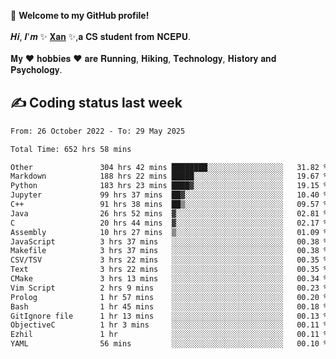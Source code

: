🎉 **Welcome to my GitHub profile!**</br></br>
𝑯𝒊, 𝑰'𝒎 ✨ [𝐗𝐚𝐧](https://xancoding.cn/) ✨,𝐚 𝐂𝐒 𝐬𝐭𝐮𝐝𝐞𝐧𝐭 𝐟𝐫𝐨𝐦 𝐍𝐂𝐄𝐏𝐔.</br></br>
𝐌𝐲 ❤ 𝐡𝐨𝐛𝐛𝐢𝐞𝐬 ❤ 𝐚𝐫𝐞 𝐑𝐮𝐧𝐧𝐢𝐧𝐠, 𝐇𝐢𝐤𝐢𝐧𝐠, 𝐓𝐞𝐜𝐡𝐧𝐨𝐥𝐨𝐠𝐲, 𝐇𝐢𝐬𝐭𝐨𝐫𝐲 𝐚𝐧𝐝 𝐏𝐬𝐲𝐜𝐡𝐨𝐥𝐨𝐠𝐲.

## ✍️ Coding status last week
<!--START_SECTION:waka-->

```txt
From: 26 October 2022 - To: 29 May 2025

Total Time: 652 hrs 58 mins

Other               304 hrs 42 mins ████████░░░░░░░░░░░░░░░░░   31.82 %
Markdown            188 hrs 22 mins █████░░░░░░░░░░░░░░░░░░░░   19.67 %
Python              183 hrs 23 mins ████▓░░░░░░░░░░░░░░░░░░░░   19.15 %
Jupyter             99 hrs 37 mins  ██▓░░░░░░░░░░░░░░░░░░░░░░   10.40 %
C++                 91 hrs 38 mins  ██▒░░░░░░░░░░░░░░░░░░░░░░   09.57 %
Java                26 hrs 52 mins  ▓░░░░░░░░░░░░░░░░░░░░░░░░   02.81 %
C                   20 hrs 44 mins  ▓░░░░░░░░░░░░░░░░░░░░░░░░   02.17 %
Assembly            10 hrs 27 mins  ▒░░░░░░░░░░░░░░░░░░░░░░░░   01.09 %
JavaScript          3 hrs 37 mins   ░░░░░░░░░░░░░░░░░░░░░░░░░   00.38 %
Makefile            3 hrs 37 mins   ░░░░░░░░░░░░░░░░░░░░░░░░░   00.38 %
CSV/TSV             3 hrs 22 mins   ░░░░░░░░░░░░░░░░░░░░░░░░░   00.35 %
Text                3 hrs 22 mins   ░░░░░░░░░░░░░░░░░░░░░░░░░   00.35 %
CMake               3 hrs 13 mins   ░░░░░░░░░░░░░░░░░░░░░░░░░   00.34 %
Vim Script          2 hrs 9 mins    ░░░░░░░░░░░░░░░░░░░░░░░░░   00.23 %
Prolog              1 hr 57 mins    ░░░░░░░░░░░░░░░░░░░░░░░░░   00.20 %
Bash                1 hr 45 mins    ░░░░░░░░░░░░░░░░░░░░░░░░░   00.18 %
GitIgnore file      1 hr 13 mins    ░░░░░░░░░░░░░░░░░░░░░░░░░   00.13 %
ObjectiveC          1 hr 3 mins     ░░░░░░░░░░░░░░░░░░░░░░░░░   00.11 %
Ezhil               1 hr            ░░░░░░░░░░░░░░░░░░░░░░░░░   00.11 %
YAML                56 mins         ░░░░░░░░░░░░░░░░░░░░░░░░░   00.10 %
```

<!--END_SECTION:waka-->


<!-- ## 📈 My GitHub Stats
<p align="center">
    <img height="137px" src="https://github-readme-stats.vercel.app/api?username=Xancoding&hide_title=true&hide_border=true&show_icons=trueline_height=21&text_color=000&icon_color=000&bg_color=0,ea6161,ffc64d,fffc4d,52fa5a&theme=graywhite" /> 
    <img src="https://github-readme-stats.vercel.app/api/top-langs/?username=Xancoding&hide_title=true&hide_border=true&layout=compact&langs_count=6&text_color=000&icon_color=fff&bg_color=0,52fa5a,4dfcff,c64dff&theme=graywhite" /> 
</p> -->

<!-- ## 🔥 My GitHub activities of last 31 days.
<div align="center"> <img src="https://activity-graph.herokuapp.com/graph?username=XanCoding&theme=xcode" /> </div> -->

<!-- <p align="center"> 
  Visitor count<br/>
  <img src="https://profile-counter.glitch.me/xancoding/count.svg" />
</p> -->
